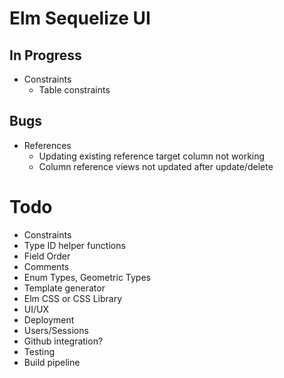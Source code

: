 
# Elm Sequelize UI

## In Progress

* Constraints
  * Table constraints

## Bugs

* References
  * Updating existing reference target column not working
  * Column reference views not updated after update/delete

# Todo
* Constraints
* Type ID helper functions
* Field Order
* Comments
* Enum Types, Geometric Types
* Template generator
* Elm CSS or CSS Library
* UI/UX
* Deployment
* Users/Sessions
* Github integration?
* Testing
* Build pipeline
